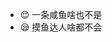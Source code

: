 - 😌 一条咸鱼啥也不是
- 😪 摸鱼达人啥都不会

<!---
di-ao/di-ao is a ✨ special ✨ repository because its `README.md` (this file) appears on your GitHub profile.
You can click the Preview link to take a look at your changes.
--->
